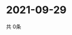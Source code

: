 # 2021-09-29
  共 0条

  <!-- BEGIN -->
  <!-- 最后更新时间Wed Sep 29 2021 08:05:09 GMT+0000 (Coordinated Universal Time) -->
  
  <!-- END -->
  
  